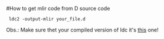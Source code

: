 #How to get mlir code from D source code

```
 ldc2 -output-mlir your_file.d
```

Obs.: Make sure thet your compiled version of ldc it's [this](https://github.com/Robertorosmaninho/ldc/tree/Support-for-MLIR) one!
